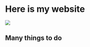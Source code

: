 # Here is my website
![](https://myoctocat.com/assets/images/base-octocat.svg)

## Many things to do